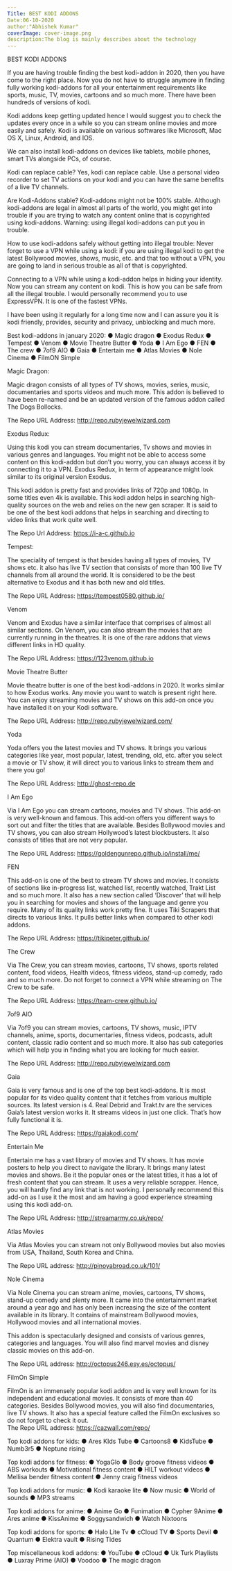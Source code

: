 ```yaml
---
Title: BEST KODI ADDONS
Date:06-10-2020
author:"Abhishek Kumar"
coverImage: cover-image.png
description:The blog is mainly describes about the technology 
---
```

BEST KODI ADDONS

If you are having trouble finding the best kodi-addon in 2020, then you have come to the right place. Now you do not have to struggle anymore in finding fully working kodi-addons for all your entertainment requirements like sports, music, TV, movies, cartoons and so much more. There have been hundreds of versions of kodi. 

Kodi addons keep getting updated hence I would suggest you to check the updates every once in a while so you can stream online movies and more easily and safely. Kodi is available on various softwares like Microsoft, Mac OS X, Linux, Android, and IOS. 

We can also install kodi-addons on devices like tablets, mobile phones, smart TVs alongside PCs, of course. 

Kodi can replace cable? 
Yes, kodi can replace cable. Use a personal video recorder to set  TV actions on your kodi and you can have the same benefits of a live TV channels. 

Are Kodi-Addons stable?
Kodi-addons might not be 100% stable. Although kodi-addons are legal in almost all parts of the world, you might get into trouble if you are trying to watch any content online that is copyrighted using kodi-addons. 
Warning: using illegal kodi-addons can put you in trouble.

How to use kodi-addons safely without getting into illegal trouble: 
Never forget to use a VPN while using a kodi: if you are using illegal kodi to get the latest Bollywood movies, shows, music, etc. and that too without a VPN, you are going to land in serious trouble as all of that is copyrighted. 

Connecting to a VPN while using a kodi-addon helps in hiding your identity. Now you can stream  any content on kodi. This is how you can be safe from all the illegal trouble. I would personally recommend you to use ExpressVPN. It is one of the fastest VPNs. 

I have been using it regularly for a long time now and I can assure you it is kodi friendly, provides, security and privacy, unblocking and much more.

Best kodi-addons in january 2020:
●	Magic dragon
●	Exodus Redux
●	Tempest
●	Venom
●	Movie Theatre Butter
●	Yoda
●	I Am Ego
●	FEN
●	The crew
●	7of9 AIO
●	Gaia
●	Entertain me
●	Atlas Movies
●	Nole Cinema
●	FilmON Simple

Magic Dragon:
 

Magic dragon consists of all types of TV shows, movies, series, music, documentaries and sports videos and much more. 
This addon is believed to have been re-named and be an updated version of the famous addon called The Dogs Bollocks. 

The Repo URL Address: http://repo.rubyjewelwizard.com

Exodus Redux:
 

Using this kodi you can stream documentaries, Tv shows and movies in various genres and languages. You might not be able to access some content on this kodi-addon but don’t you worry, you can always access it by connecting it to a VPN. Exodus Redux, in term of appearance might look similar to its original version Exodus. 

This kodi addon is pretty fast and provides links of 720p and 1080p. In some titles even 4k is available. This kodi addon helps in searching high-quality sources on the web and relies on the new gen scraper. It is said to be one of the best kodi addons that helps in searching and directing to video links that work quite well. 

The Repo Url Address: https://i-a-c.github.io 

Tempest: 
 

The speciality of tempest is that besides having all types of movies, TV shows etc. it also has live TV section that consists of more than 100 live TV channels from all around the world. It is considered to be the best alternative to Exodus and it has both new and old titles. 

The Repo URL Address: https://tempest0580.github.io/ 


Venom
 

Venom and Exodus have a similar interface that comprises of almost all similar sections. On Venom, you can also stream the movies that are currently running in the theatres. It is one of the rare addons that views different links in HD quality. 

The Repo URL Address: https://123venom.github.io 

Movie Theatre Butter
 
Movie theatre butter is one of the best kodi-addons in 2020. It works similar to how Exodus works. Any movie you want to watch is present right here. You can enjoy streaming movies and TV shows on this add-on once you have installed it on your Kodi software. 

The Repo URL Address:  http://repo.rubyjewelwizard.com/ 

Yoda
 
Yoda offers you the latest movies and TV shows. It brings you various categories like year, most popular, latest, trending, old, etc. after you select a movie or TV show, it will direct you to various links to stream them and there you go!

The Repo URL Address: http://ghost-repo.de 

I Am Ego
 

Via I Am Ego you can stream cartoons, movies and TV shows. This add-on is very well-known and famous. This add-on offers you different ways to sort out and filter the titles that are available. Besides Bollywood movies and TV shows, you can also stream Hollywood’s latest blockbusters. It also consists of titles that are not very popular. 

The Repo URL Address: https://goldengunrepo.github.io/install/me/ 

FEN
 

This add-on is one of the best to stream TV shows and movies. It consists of sections like in-progress list, watched list, recently watched, Trakt List and so much more. It also has a new section called ‘Discover’ that will help you in searching for movies and shows of the language and genre you require. Many of its quality links work pretty fine. It uses Tiki Scrapers that directs to various links. It pulls better links when compared to other kodi addons. 

The Repo URL Address: https://tikipeter.github.io/ 

The Crew
 
Via The Crew, you can stream movies, cartoons, TV shows, sports related content, food videos, 
Health videos, fitness videos, stand-up comedy, rado and so much more. Do not forget to connect a VPN while streaming on The Crew to be safe. 

The Repo URL Address: https://team-crew.github.io/ 

7of9 AIO
 
Via 7of9 you can stream movies, cartoons, TV shows, music, IPTV channels, anime, sports, documentaries, fitness videos, podcasts, adult content, classic radio content and so much more. It also has sub categories which will help you in finding what you are looking for much easier.    

The Repo URL Address: http://repo.rubyjewelwizard.com 

Gaia
 
Gaia is very famous and is one of the top best kodi-addons. It is most popular for its video quality content that it fetches from various multiple sources. Its latest version is 4. Real Debrid and Trakt.tv are the services Gaia’s latest version works it. It streams videos in just one click. That’s how fully functional it is. 

The Repo URL Address: https://gaiakodi.com/ 

Entertain Me
 
Entertain me has a vast library of movies and TV shows. It has movie posters to help you direct to navigate the library. It brings many latest movies and shows. Be it the popular ones or the latest titles, it has a lot of fresh content that you can stream. It uses a very reliable scrapper. Hence, you will hardly find any link that is not working. I personally recommend this add-on as I use it the most and am having a good experience streaming using this kodi add-on. 

The Repo URL Address:  http://streamarmy.co.uk/repo/ 

Atlas Movies
 

Via Atlas Movies you can stream not only Bollywood movies but also movies from USA, Thailand, South Korea and China. 

The Repo URL address: http://pinoyabroad.co.uk/101/ 

Nole Cinema
 
Via Nole Cinema you can stream anime, movies, cartoons, TV shows, stand-up comedy and plenty more. It came into the entertainment market around a year ago and has only been increasing the size of the content available in its library. It contains of mainstream Bollywood movies, Hollywood movies and all international movies. 

This addon is spectacularly designed and consists of various genres, categories and languages. You will also find marvel movies and disney classic movies on this add-on. 

The Repo URL address: http://octopus246.esy.es/octopus/

FilmOn Simple

FilmOn is an immensely popular kodi addon and is very well known for its independent and educational movies. It consists of more than 40 categories. Besides Bollywood movies, you will also find documentaries, live TV shows. It also has a special feature called the FilmOn exclusives so do not forget to check it out.  
The Repo URL address: https://cazwall.com/repo/

Top kodi addons for kids: 
●	Ares KIds Tube
●	Cartoons8
●	KidsTube
●	Numb3r5
●	Neptune rising 

Top kodi addons for fitness:
●	YogaGlo
●	Body groove fitness videos
●	ABS workouts
●	Motivational fitness content
●	HILT workout videos
●	Mellisa bender fitness content
●	Jenny craig fitness videos

Top kodi addons for music: 
●	Kodi karaoke lite
●	Now music
●	World of sounds
●	MP3 streams

Top kodi addons for anime: 
●	Anime Go
●	Funimation
●	Cypher 9Anime
●	Ares anime
●	KissAnime
●	Soggysandwich
●	Watch Nixtoons

Top kodi addons for sports: 
●	Halo Lite Tv
●	cCloud TV
●	Sports Devil
●	Quantum
●	Elektra vault
●	Rising Tides


Top miscellaneous kodi addons: 
●	YouTube
●	cCloud
●	Uk Turk Playlists
●	Luxray Prime (AIO)
●	Voodoo
●	The magic dragon 











